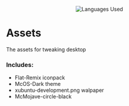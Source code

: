 <p align="center">
<img title="Languages Used" src="https://badge.langauge.io/dreygur/iAmLazy" />
</p>

# Assets

The assets for tweaking desktop

### Includes:
- Flat-Remix iconpack
- McOS-Dark theme
- xubuntu-development.png walpaper
- McMojave-circle-black

